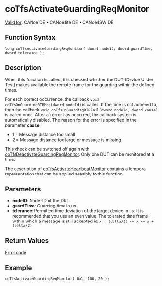 # coTfsActivateGuardingReqMonitor

[Valid for](../../../../Shared/FeatureAvailability.md): CANoe DE • CANoe:lite DE • CANoe4SW DE

## Function Syntax

```plaintext
long coTfsActivateGuardingReqMonitor( dword nodeID, dword guardTime, dword tolerance );
```

## Description

When this function is called, it is checked whether the DUT (Device Under Test) makes available the remote frame for the guarding within the defined times.

For each correct occurrence, the callback `void coTfsOnGuardingRTRMsg(dword nodeId)` is called. If the time is not adhered to, then the callback `void coTfsOnGuardingRTRFail(dword nodeId, dword cause)` is called once. After an error has occurred, the callback system is automatically disabled. The reason for the error is specified in the parameter **cause**:
- 1 = Message distance too small
- 2 = Message distance too large or message is missing

This check can be switched off again with [coTfsDeactivateGuardingReqMonitor](CAPLfunctionCoTfsDeactivateGuardingReqMonitor.md). Only one DUT can be monitored at a time.

The description of [coTfsActivateHeartbeatMonitor](CAPLfunctionCoTfsActivateHeartbeatMonitor.md) contains a temporal representation that can be applied sensibly to this function.

## Parameters

- **nodeID**: Node-ID of the DUT.
- **guardTime**: Guarding time in us.
- **tolerance**: Permitted time deviation of the target device in us. It is recommended that you use an even value. The tolerated time frame within which a message is still accepted is: `x - (delta/2) <= x <= x + (delta/2)`

## Return Values

[Error code](../CAPLfunctionsCANopenNLTFSErrorCodes.md)

## Example

```plaintext
coTfsActivateGuardingReqMonitor( 0x1, 100, 20 );
```
